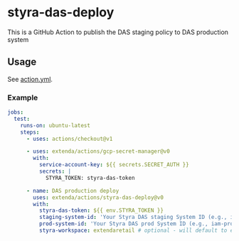 # styra-das-deploy

This is a GitHub Action to publish the DAS staging policy to DAS production system

## Usage

See [action.yml](action.yml).

### Example

```yaml
jobs:
  test:
    runs-on: ubuntu-latest
    steps:
      - uses: actions/checkout@v1

      - uses: extenda/actions/gcp-secret-manager@v0
        with:
          service-account-key: ${{ secrets.SECRET_AUTH }}
          secrets: |
            STYRA_TOKEN: styra-das-token

      - name: DAS production deploy
        uses: extenda/actions/styra-das-deploy@v0
        with:
          styra-das-token: ${{ env.STYRA_TOKEN }}
          staging-system-id: 'Your Styra DAS staging System ID (e.g., iam-staging)'
          prod-system-id: 'Your Styra DAS prod System ID (e.g., iam-prod)'
          styra-workspace: extendaretail # optional - will default to extendaretail
```
